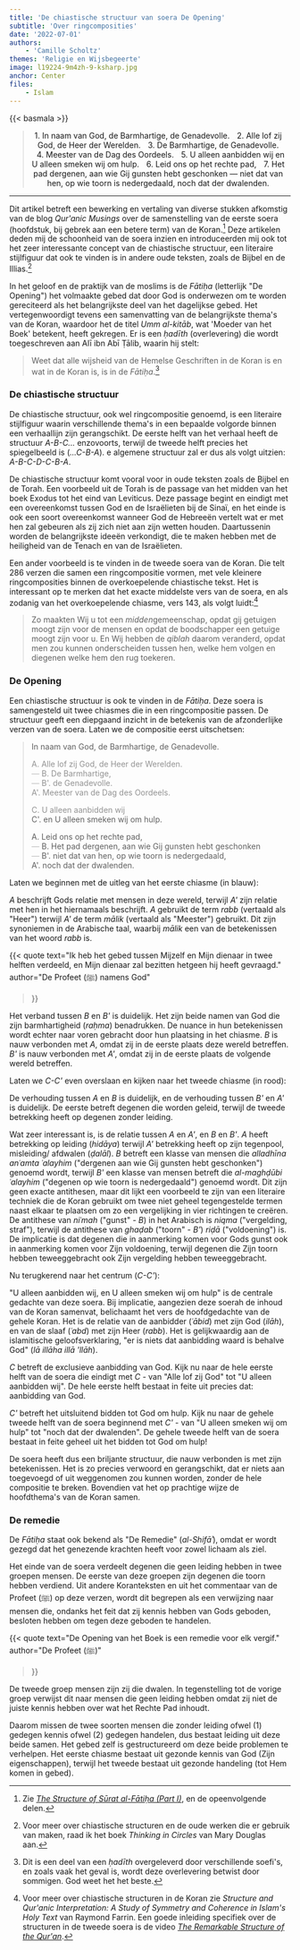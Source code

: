 ```yaml
---
title: 'De chiastische structuur van soera De Opening'
subtitle: 'Over ringcomposities'
date: '2022-07-01'
authors:
    - 'Camille Scholtz'
themes: 'Religie en Wijsbegeerte'
image: l19224-9m4zh-9-ksharp.jpg
anchor: Center
files:
    - Islam
---
```


{{< basmala >}}

<blockquote style="text-align: center; color: var(--muted-color); max-width: 90%;">
<p style="text-align: center;">
<span style="color: var(--accent-color); font-size: 14px;">1.</span> In naam van God, de Barmhartige, de Genadevolle. 
<span style="color: var(--accent-color); margin-left: 9px; font-size: 14px;">2.</span> Alle lof zij God, de Heer der Werelden. 
<span style="color: var(--accent-color); margin-left: 9px; font-size: 14px;">3.</span> De Barmhartige, de Genadevolle. 
<span style="color: var(--accent-color); margin-left: 9px; font-size: 14px;">4.</span> Meester van de Dag des Oordeels. 
<span style="color: var(--accent-color); margin-left: 9px; font-size: 14px;">5.</span> U alleen aanbidden wij en U alleen smeken wij om hulp. 
<span style="color: var(--accent-color); margin-left: 9px; font-size: 14px;">6.</span> Leid ons op het rechte pad, 
<span style="color: var(--accent-color); margin-left: 9px; font-size: 14px;">7.</span> Het pad dergenen, aan wie Gij gunsten hebt geschonken — niet dat van hen, op wie toorn is nedergedaald, noch dat der dwalenden.
</p>
</blockquote>

- - -


Dit artikel betreft een bewerking en vertaling van diverse stukken afkomstig van de blog *Qur'anic Musings* over de samenstelling van de eerste soera (hoofdstuk, bij gebrek aan een betere term) van de Koran.[^1] Deze artikelen deden mij de schoonheid van de soera inzien en introduceerden mij ook tot het zeer interessante concept van de chiastische structuur, een literaire stijlfiguur dat ook te vinden is in andere oude teksten, zoals de Bijbel en de Illias.[^2]

In het geloof en de praktijk van de moslims is de *Fātiḥa* (letterlijk "De Opening") het volmaakte gebed dat door God is onderwezen om te worden gereciteerd als het belangrijkste deel van het dagelijkse gebed. Het vertegenwoordigt tevens een samenvatting van de belangrijkste thema's van de Koran, waardoor het de titel *Umm al-kitāb*, wat 'Moeder van het Boek' betekent, heeft gekregen. Er is een *ḥadīth* (overlevering) die wordt toegeschreven aan Alī ibn Abī Ṭālib, waarin hij stelt:

> Weet dat alle wijsheid van de Hemelse Geschriften in de Koran is en wat in de Koran is, is in de *Fātiḥa*.[^3]


### De chiastische structuur

De chiastische structuur, ook wel ringcompositie genoemd, is een literaire stijlfiguur waarin verschillende thema's in een bepaalde volgorde binnen een verhaallijn zijn gerangschikt. De eerste helft van het verhaal heeft de structuur *A-B-C...* enzovoorts, terwijl de tweede helft precies het spiegelbeeld is (*...C-B-A*). e algemene structuur zal er dus als volgt uitzien: *A-B-C-D-C-B-A*.

De chiastische structuur komt vooral voor in oude teksten zoals de Bijbel en de Torah. Een voorbeeld uit de Torah is de passage van het midden van het boek Exodus tot het eind van Leviticus. Deze passage begint en eindigt met een overeenkomst tussen God en de Israëlieten bij de Sinaï, en het einde is ook een soort overeenkomst wanneer God de Hebreeën vertelt wat er met hen zal gebeuren als zij zich niet aan zijn wetten houden. Daartussenin worden de belangrijkste ideeën verkondigt, die te maken hebben met de heiligheid van de Tenach en van de Israëlieten.

Een ander voorbeeld is te vinden in de tweede soera van de Koran. Die telt 286 verzen die samen een ringcompositie vormen, met vele kleinere ringcomposities binnen de overkoepelende chiastische tekst. Het is interessant op te merken dat het exacte middelste vers van de soera, en als zodanig van het overkoepelende chiasme, vers 143, als volgt luidt:[^4]

> Zo maakten Wij u tot een *midden*gemeenschap, opdat gij getuigen moogt zijn voor de mensen en opdat de boodschapper een getuige moogt zijn voor u. En Wij hebben de *qiblah* daarom veranderd, opdat men zou kunnen onderscheiden tussen hen, welke hem volgen en diegenen welke hem den rug toekeren.


### De Opening

Een chiastische structuur is ook te vinden in de *Fātiḥa*. Deze soera is samengesteld uit twee chiasmes die in een ringcompositie passen. De structuur geeft een diepgaand inzicht in de betekenis van de afzonderlijke verzen van de soera. Laten we de compositie eerst uitschetsen:

> In naam van God, de Barmhartige, de Genadevolle. 
>
> <span style="color: var(--accent-color); filter: invert(0.8);">A. Alle lof zij God, de Heer der Werelden.</span><br />
> <span style="opacity: 0.4;">—</span> <span style="color: var(--accent-color); filter: invert(0.8);">B. De Barmhartige,</span><br />
> <span style="opacity: 0.4;">—</span> <span style="color: var(--accent-color); filter: invert(0.8);">B'. de Genadevolle.</span><br />
> <span style="color: var(--accent-color); filter: invert(0.8);">A'. Meester van de Dag des Oordeels.</span>
>
> <span style="color: var(--accent-color); filter: invert(0.8);">C. U alleen aanbidden wij</span><br />
> <span style="color: var(--accent-color);">C'. en U alleen smeken wij om hulp.</span>
>
> <span style="color: var(--accent-color);">A. Leid ons op het rechte pad,</span><br />
> <span style="opacity: 0.4;">—</span> <span style="color: var(--accent-color);">B. Het pad dergenen, aan wie Gij gunsten hebt geschonken</span><br />
> <span style="opacity: 0.4;">—</span> <span style="color: var(--accent-color);">B'. niet dat van hen, op wie toorn is nedergedaald,</span><br />
> <span style="color: var(--accent-color);">A'. noch dat der dwalenden.</span>

Laten we beginnen met de uitleg van het eerste chiasme (in blauw):

*A* beschrijft Gods relatie met mensen in deze wereld, terwijl *A'* zijn relatie met hen in het hiernamaals beschrijft. *A* gebruikt de term *rabb* (vertaald als "Heer") terwijl *A'* de term *mālik* (vertaald als "Meester") gebruikt. Dit zijn synoniemen in de Arabische taal, waarbij *mālik* een van de betekenissen van het woord *rabb* is.

{{< quote
	text="Ik heb het gebed tussen Mijzelf en Mijn dienaar in twee helften verdeeld, en Mijn dienaar zal bezitten hetgeen hij heeft gevraagd."
	author="De Profeet (ﷺ) namens God"
>}}

Het verband tussen *B* en *B'* is duidelijk. Het zijn beide namen van God die zijn barmhartigheid (*raḥma*) benadrukken. De nuance in hun betekenissen wordt echter naar voren gebracht door hun plaatsing in het chiasme. *B* is nauw verbonden met *A*, omdat zij in de eerste plaats deze wereld betreffen. *B'* is nauw verbonden met *A'*, omdat zij in de eerste plaats de volgende wereld betreffen.

Laten we *C-C'* even overslaan en kijken naar het tweede chiasme (in rood):

De verhouding tussen *A* en *B* is duidelijk, en de verhouding tussen *B'* en *A'* is duidelijk. De eerste betreft degenen die worden geleid, terwijl de tweede betrekking heeft op degenen zonder leiding.

Wat zeer interessant is, is de relatie tussen *A* en *A'*, en *B* en *B'*. *A* heeft betrekking op leiding (*hidāya*) terwijl *A'* betrekking heeft op zijn tegenpool, misleiding/ afdwalen (*ḍalāl*). *B* betreft een klasse van mensen die *alladhīna anʿamta ʿalayhim* ("dergenen aan wie Gij gunsten hebt geschonken") genoemd wordt, terwijl *B'* een klasse van mensen betreft die *al-maghḍūbi ʿalayhim* ("degenen op wie toorn is nedergedaald") genoemd wordt. Dit zijn geen exacte antithesen, maar dit lijkt een voorbeeld te zijn van een literaire techniek die de Koran gebruikt om twee niet geheel tegengestelde termen naast elkaar te plaatsen om zo een vergelijking in vier richtingen te creëren. De antithese van *niʿmah* ("gunst" - *B*) in het Arabisch is *niqma* ("vergelding, straf"), terwijl de antithese van *ghaḍab* ("toorn" - *B'*) *riḍā* ("voldoening") is. De implicatie is dat degenen die in aanmerking komen voor Gods gunst ook in aanmerking komen voor Zijn voldoening, terwijl degenen die Zijn toorn  hebben teweeggebracht ook Zijn vergelding hebben teweeggebracht.

Nu terugkerend naar het centrum (*C-C'*):

"U alleen aanbidden wij, en U alleen smeken wij om hulp" is de centrale gedachte van deze soera. Bij implicatie, aangezien deze soerah de inhoud van de Koran samenvat, belichaamt het vers de hoofdgedachte van de gehele Koran. Het is de relatie van de aanbidder (*ʿābid*) met zijn God (*ilāh*), en van de slaaf (*ʿabd*) met zijn Heer (*rabb*). Het is gelijkwaardig aan de islamitische geloofsverklaring, "er is niets dat aanbidding waard is behalve God" (*lā illāha illā 'llāh*).

*C* betreft de exclusieve aanbidding van God. Kijk nu naar de hele eerste helft van de soera die eindigt met *C* - van "Alle lof zij God" tot "U alleen aanbidden wij". De hele eerste helft bestaat in feite uit precies dat: aanbidding van God.

*C'* betreft het uitsluitend bidden tot God om hulp. Kijk nu naar de gehele tweede helft van de soera beginnend met *C'* - van "U alleen smeken wij om hulp" tot "noch dat der dwalenden". De gehele tweede helft van de soera bestaat in feite geheel uit het bidden tot God om hulp!

De soera heeft dus een briljante structuur, die nauw verbonden is met zijn betekenissen. Het is zo precies verwoord en gerangschikt, dat er niets aan toegevoegd of uit weggenomen zou kunnen worden, zonder de hele compositie te breken. Bovendien vat het op prachtige wijze de hoofdthema's van de Koran samen. 


### De remedie

De *Fātiḥa* staat ook bekend als "De Remedie" (*al-Shifāʾ*), omdat er wordt gezegd dat het genezende krachten heeft voor zowel lichaam als ziel.

Het einde van de soera verdeelt degenen die geen leiding hebben in twee groepen mensen. De eerste van deze groepen zijn degenen die toorn hebben verdiend. Uit andere Koranteksten en uit het commentaar van de Profeet (ﷺ) op deze verzen, wordt dit begrepen als een verwijzing naar mensen die, ondanks het feit dat zij kennis hebben van Gods geboden, besloten hebben om tegen deze geboden te handelen.

{{< quote
	text="De Opening van het Boek is een remedie voor elk vergif."
	author="De Profeet (ﷺ)"
>}}

De tweede groep mensen zijn zij die dwalen. In tegenstelling tot de vorige groep verwijst dit naar mensen die geen leiding hebben omdat zij niet de juiste kennis hebben over wat het Rechte Pad inhoudt.

Daarom missen de twee soorten mensen die zonder leiding ofwel (1) gedegen kennis ofwel (2) gedegen handelen, dus bestaat leiding uit deze beide samen. Het gebed zelf is gestructureerd om deze beide problemen te verhelpen.  Het eerste chiasme bestaat uit gezonde kennis van God (Zijn eigenschappen), terwijl het tweede bestaat uit gezonde handeling (tot Hem komen in gebed).


[^1]: Zie *[The Structure of Sūrat al-Fātiḥa (Part I)](http://quranic-musings.blogspot.com/2014/10/the-structure-of-surat-al-fatihah-part-i.html)*, en de opeenvolgende delen.
[^2]: Voor meer over chiastische structuren en de oude werken die er gebruik van maken, raad ik het boek *Thinking in Circles* van Mary Douglas aan.
[^3]: Dit is een deel van een *ḥadīth* overgeleverd door verschillende soefi's, en zoals vaak het geval is, wordt deze overlevering betwist door sommigen. God weet het het beste.
[^4]: Voor meer over chiastische structuren in de Koran zie *Structure and Qur'anic Interpretation: A Study of Symmetry and Coherence in Islam's Holy Text* van Raymond Farrin. Een goede inleiding specifiek over de structuren in de tweede soera is de video *[The Remarkable Structure of the Qur'an](https://www.youtube.com/watch?v=yYY1BGKrr1E)*.
